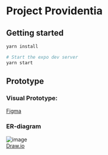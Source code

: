 # Project Providentia

## Getting started
```bash
yarn install

# Start the expo dev server
yarn start
```

## Prototype

### Visual Prototype:
[Figma](https://www.figma.com/proto/g0ZT492flLqF1lZINcrVpH/Project-Providentia?node-id=15%3A796&scaling=scale-down&page-id=0%3A1)  

### ER-diagram

![image](https://user-images.githubusercontent.com/26925695/124378913-69ab7380-dcb4-11eb-9ce8-5b7efb0b2eb2.png)  
[Draw.io](https://drive.google.com/file/d/1uO78RjRZxjLqsNKLJrD51yemvB_zwbGh/view?usp=sharing)
